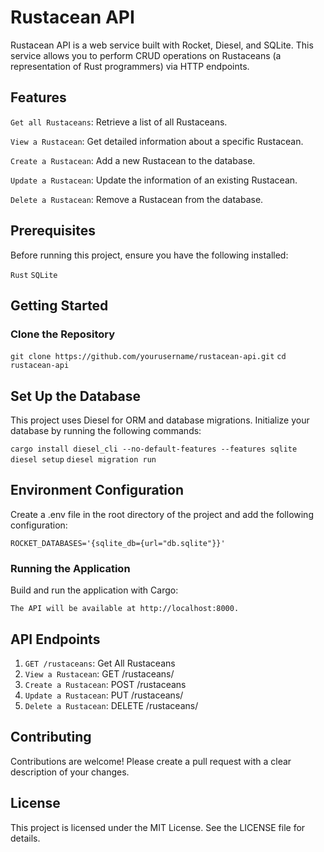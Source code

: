 # Rustacean API
Rustacean API is a web service built with Rocket, Diesel, and SQLite. This service allows you to perform CRUD operations on Rustaceans (a representation of Rust programmers) via HTTP endpoints.

## Features
`Get all Rustaceans`: Retrieve a list of all Rustaceans.

`View a Rustacean`: Get detailed information about a specific Rustacean.

`Create a Rustacean`: Add a new Rustacean to the database.

`Update a Rustacean`: Update the information of an existing Rustacean.

`Delete a Rustacean`: Remove a Rustacean from the database.

## Prerequisites
Before running this project, ensure you have the following installed:

`Rust`
`SQLite`

## Getting Started
### Clone the Repository

`git clone https://github.com/yourusername/rustacean-api.git`
`cd rustacean-api`

## Set Up the Database
This project uses Diesel for ORM and database migrations. Initialize your database by running the following commands:

`cargo install diesel_cli --no-default-features --features sqlite`
`diesel setup`
`diesel migration run`

## Environment Configuration
Create a .env file in the root directory of the project and add the following configuration:

`ROCKET_DATABASES='{sqlite_db={url="db.sqlite"}}'`

### Running the Application
Build and run the application with Cargo:

`The API will be available at http://localhost:8000.`

## API Endpoints
1. `GET /rustaceans`: Get All Rustaceans
2. `View a Rustacean`: GET /rustaceans/<id>
3. `Create a Rustacean`: POST /rustaceans
4. `Update a Rustacean`: PUT /rustaceans/<id>
5. `Delete a Rustacean`: DELETE /rustaceans/<id>


## Contributing
Contributions are welcome! Please create a pull request with a clear description of your changes.

## License
This project is licensed under the MIT License. See the LICENSE file for details.

